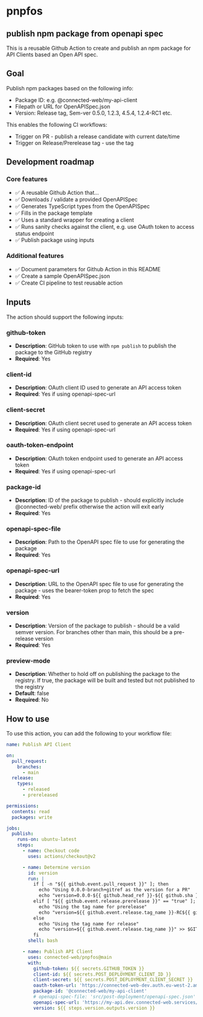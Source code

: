 # pnpfos

## publish npm package from openapi spec

This is a reusable Github Action to create and publish an npm package for API Clients based an Open API spec.

## Goal

Publish npm packages based on the following info:
- Package ID: e.g. @connected-web/my-api-client
- Filepath or URL for OpenAPISpec.json
- Version: Release tag, Sem-ver 0.5.0, 1.2.3, 4.5.4, 1.2.4-RC1 etc.

This enables the following CI workflows:

- Trigger on PR - publish a release candidate with current date/time
- Trigger on Release/Prerelease tag - use the tag

## Development roadmap

### Core features

- ✅ A reusable Github Action that...
- ✅ Downloads / validate a provided OpenAPISpec
- ✅ Generates TypeScript types from the OpenAPISpec
- ✅ Fills in the package template
- ✅ Uses a standard wrapper for creating a client
- ✅ Runs sanity checks against the client, e.g. use OAuth token to access status endpoint
- ✅ Publish package using inputs

### Additional features

- ✅ Document parameters for Github Action in this README
- ✅ Create a sample OpenAPISpec.json 
- ✅ Create CI pipeline to test reusable action

## Inputs

The action should support the following inputs:

### github-token

- **Description**: GitHub token to use with `npm publish` to publish the package to the GitHub registry
- **Required**: Yes

### client-id

- **Description**: OAuth client ID used to generate an API access token
- **Required**: Yes if using openapi-spec-url

### client-secret

- **Description**: OAuth client secret used to generate an API access token
- **Required**: Yes if using openapi-spec-url

### oauth-token-endpoint

- **Description**: OAuth token endpoint used to generate an API access token
- **Required**: Yes if using openapi-spec-url

### package-id

- **Description**: ID of the package to publish - should explicitly include @connected-web/ prefix otherwise the action will exit early
- **Required**: Yes

### openapi-spec-file

- **Description**: Path to the OpenAPI spec file to use for generating the package
- **Required**: Yes

### openapi-spec-url

- **Description**: URL to the OpenAPI spec file to use for generating the package - uses the bearer-token prop to fetch the spec
- **Required**: Yes

### version

- **Description**: Version of the package to publish - should be a valid semver version. For branches other than main, this should be a pre-release version
- **Required**: Yes

### preview-mode

- **Description**: Whether to hold off on publishing the package to the registry. If true, the package will be built and tested but not published to the registry
- **Default**: false
- **Required**: No

## How to use

To use this action, you can add the following to your workflow file:

```yaml
name: Publish API Client

on:
  pull_request:
    branches:
      - main
  release:
    types:
      - released
      - prereleased

permissions:
  contents: read
  packages: write

jobs:
  publish:
    runs-on: ubuntu-latest
    steps:
      - name: Checkout code
        uses: actions/checkout@v2

      - name: Determine version
        id: version
        run: |
          if [ -n "${{ github.event.pull_request }}" ]; then
            echo "Using 0.0.0-branch+gitref as the version for a PR"
            echo "version=0.0.0-${{ github.head_ref }}-${{ github.sha }}" >> $GITHUB_OUTPUT
          elif [ "${{ github.event.release.prerelease }}" == "true" ]; then
            echo "Using the tag name for prerelease"
            echo "version=${{ github.event.release.tag_name }}-RC${{ github.run_number }}" >> $GITHUB_OUTPUT
          else
            echo "Using the tag name for release"
            echo "version=${{ github.event.release.tag_name }}" >> $GITHUB_OUTPUT
          fi
        shell: bash

      - name: Publish API Client
        uses: connected-web/pnpfos@main
        with:
          github-token: ${{ secrets.GITHUB_TOKEN }}
          client-id: ${{ secrets.POST_DEPLOYMENT_CLIENT_ID }}
          client-secret: ${{ secrets.POST_DEPLOYMENT_CLIENT_SECRET }}
          oauth-token-url: 'https://connected-web-dev.auth.eu-west-2.amazoncognito.com/oauth2/token'
          package-id: '@connected-web/my-api-client'
          # openapi-spec-file: 'src/post-deployment/openapi-spec.json'
          openapi-spec-url: 'https://my-api.dev.connected-web.services/openapi'
          version: ${{ steps.version.outputs.version }}
```